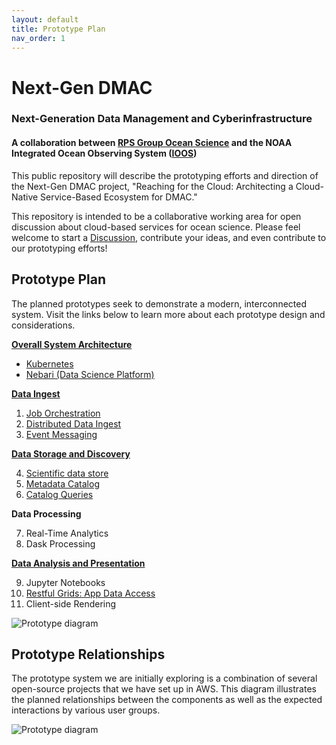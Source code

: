 ```yaml
---
layout: default
title: Prototype Plan
nav_order: 1
---
```


# Next-Gen DMAC
### Next-Generation Data Management and Cyberinfrastructure
#### A collaboration between [RPS Group Ocean Science](https://www.rpsgroup.com/services/oceans-and-coastal/) and the NOAA Integrated Ocean Observing System ([IOOS](https://ioos.noaa.gov/))
This public repository will describe the prototyping efforts and direction of the Next-Gen DMAC project, "Reaching for the Cloud: Architecting a Cloud-Native Service-Based Ecosystem for DMAC."

This repository is intended to be a collaborative working area for open discussion about cloud-based services for ocean science. Please feel welcome to start a [Discussion](https://github.com/asascience-open/nextgen-dmac/discussions), contribute your ideas, and even contribute to our prototyping efforts!

## Prototype Plan

The planned prototypes seek to demonstrate a modern, interconnected system. Visit the links below to learn more about each prototype design and considerations.

**[Overall System Architecture](architecture/architecture.md)**
- [Kubernetes](architecture/kubernetes.md)
- [Nebari (Data Science Platform)](architecture/nebari.md)

**[Data Ingest](ingest/ingest.md)**

1.  [Job Orchestration](ingest/orchestration.md)
2.  [Distributed Data Ingest](ingest/distributed.md)
3.  [Event Messaging](ingest/events.md)

**[Data Storage and Discovery](metadata/storage-and-discovery.md)**

4.  [Scientific data store](metadata/data-formats.md)
5.  [Metadata Catalog](metadata/catalog.md)
6.  [Catalog Queries](metadata/queries.md)

**Data Processing**

7.  Real-Time Analytics
8.  Dask Processing

**[Data Analysis and Presentation](analysis/analysis.md)**

9.  Jupyter Notebooks
10. [Restful Grids: App Data Access](analysis/data-access.md)
11. Client-side Rendering


![Prototype diagram](/assets/prototype-diagram.png)

## Prototype Relationships

The prototype system we are initially exploring is a combination of several open-source projects that we have set up in AWS. This diagram illustrates the planned relationships between the components as well as the expected interactions by various user groups.

![Prototype diagram](/assets/prototype-relationships.png)